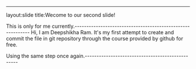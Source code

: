 -----------------------------------------------------------------------------
layout:slide
title:Wecome to our second slide!

This is only for me currently.-----------------------------------------------------------
Hi,
  I am Deepshikha Ram. It's my first attempt to create and commit the file in git repository through the course provided by github for free.
  
  Using the same step once again.-------------------------------------------------
